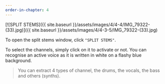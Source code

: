 ```yaml
---
order-in-chapter: 4
---
```


[![SPLIT STEMS]({{ site.baseurl }}/assets/images/4/4-4/IMG_79322-(33).jpg)]({{
site.baseurl }}/assets/images/4/4-3-5/IMG_79322-(33).jpg)

To open the split stems window, click `"SPLIT STEMS"`.

To select the channels, simply click on it to activate or not. You can recognise an active voice as it is written in
white on a flashy blue background.

> You can extract 4 types of channel, the drums, the vocals, the bass and others (synths).
